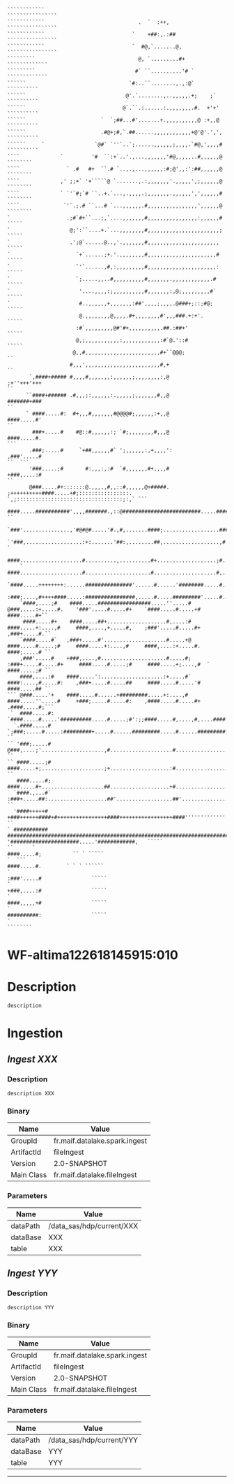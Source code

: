 
    ````````````                                                                                                                  ````````````````
    ````````````                              .  `  :++,                                                                          ````````````````
    ````````````                            `    +##:,.:##                                                                        ````````````````
    ````````````                            `  #@,`.......@,                                                                      ````````````````
    `````````                                 @, `.........#+                                                                        `````````````
    `````````                                #` ``..........'# `                                                                     `````````````
    ``````                                 `#:..``........,.,:@`                                                                        ``````````
    ``````                                @'.`........,..,,,,,.+;    ;`                                                                 ``````````
    ``````                               @`.``.:......:.,,,,,,,.#.  +'+'                                                                ``````````
    ``````                        `  `;##...#'.......+.,,,,,,,,,,@ :+,,@                                                                ``````````
    ``````                        .#@+;#,`.##......,,,,,,,,,,,,+@'@'.',',                                                               ``````````
    ``````     `                `@#` `''`..`;......,,,,,,;,,,,.`#@,',,,,#                                                               ``````````
    ````             `         '#  ``:+`..'.,...,,,,,,,'#@,,,,,..#,,,,,,@                                                                 ````````
    ````               ` .#   #+  ``.# `..,.,...,,,,,,:#;@',,:':##,,,,,,@                                                                 ````````
    ````             ,' ;;+` '+`````@ `.......,.:,,,,,,,'.,,,,,',;,,,,,,@                                                                 ````````
    ````             ` `'`#;`# ``..+.`...,.,,,,.;,,,,,,,.,,,,,,',',,,,,,#                                                                 ````````
    ````              `'`.;.# ``...# `...,,,,,,.#,,,,,,,,,,,,,,,,',,,,,,@                                                                 ````````
    `                  .;#`#+``...;,`....,,,,,,,#,,,,,,,,,,,,,,,,:,,,,,,#                                                                    `````
    `                   @;':``....+.`...,,,,,,,,#,,,,,,,,,,,,,,,,,,,,,,,;                                                                    `````
    `                   .';@`......@..,'.,,,,,,,#,,,,,,,,,,,,,,,,,,,,,,,                                                                     `````
    `                     `+`......;+.'.,,,,,,,,#,,,,,,,,,,,,,,,,,,,,,,#                                                                     `````
    `                     `'`......,#,:,,,,,,,,,#,,,,,,,,,,,,,,,,,,,,,,:                                                                     `````
    `                     `;.....,,..#,,,,,,,,,,#,,,,,,,.,,,,,,,,,,,,.#                                                                      `````
    `                      '....,,,,:;,,,,,,,,,,#,,,,,,,:,@;,,,,,,,,,#`                                                                      `````
    `                      #..,,,,,,+,,,,,,,:##',,,,;,,,,.@###+;::;#@;                                                                       `````
                           @.,,,,,,,,@,,,,.#+,,,,,,,,#',,,###.+:+'.                                                                          `````
                          :#`,,,,,,,,,@#'#+,,,,,,,,,,.##.:##+'                                                                               `````
                          @,;,,,,,,,,,,,:,,,,,,,,,,,,:#`@.'::#                                                                               `````
                         @,,#,,,,,,,,,,,,,,,,,,,,,,,,#+``@@@;                                                                                   ``
                        #,,,',,,,,,,,,,,,,,,,,,,,,,,,#,+                                                                                        ``
           `,####+##### #,,,,#,,,,,,,:,,,,,,;,,,,,,,,:,@              ;+''+++'+++                                                               ``
          ``####+###### .#,,,;:,,,,,,:.,,,,,;,,,,,,,#,,@              #######+###                                                               ``
          ` ####.....#:  #+,,,#,,,,,,,#@@@@#;,,,,,,:+,,@              ####.....#'                                                               ``
            ###+.....#    #@::#,,,,,,:; `#;,,,,,,,,#,,,@              ####.....#.                                                              ```
           .###;.....#     `+##,,,,,,#` ';,,,,,,:,+,,,,':            ,###'.....#                                                           ``  ```
           '###.....;#       #:,,,:,:#  `#,,,,,,,#+,,,,#             +###,....:#                                                                ``
           @###.....#+:::::::@.,,,,,#,,::#,,,,,,@+#####.  ;++++++++++####.....+#;::::::::::::::::.   `,;::::::::::::::::::::::::::::::::::;:,` ```
           ####.....###########',,,,#######.,::@#########################.....#####################'@########################################## ``
          `###'...............,'#@#@#.....'#.,#,.......####;..................###.................+####,................;+#:.................:##``
         `'###,..................:+:.......'##:,........##,..................,#'...................###...................'#...................;# `
          ####....................#..........,..........#+...................;#....................;#.....................#....................#.`
        ` ####....................#.....................#....................#,....................;'....................,#....................#``
         `####.....++++++++:......###############'......#......'########.....#......:+++++++'......#,.....,++++++++......;'.....++++++++,.....,#  
         :###;....,#++++####.....:################,.....#.....#########'.....#.....+###@#####+.....#.....:##@#######.....#,....:#########.....+#` 
        `####,....;#    ####.....#################.....''.....#    @###,....:+.....#.    '###'.....#.....#+    `####.....#.....+#    ####.....#+``
         ####.....#+    ####.....##+...................#,....:#    ####.....+:....,#     ####,....,+.....#,    ;###'.....#.....#+   ,###+.....#.``
        `####.....#`   ,###+.....#'....................#.....+@    ####.....#.....;#     ####.....+:....,#     ####,....:+.....#.   ####;.....# ``
        ,###'.....#    +###,....,#.....................#.....#;   :###+.....#.....#+     ####.....#.....;#     ####.....+;....,#  ` ####.....;# ``
        ####,....:#    ####.....':....................:+.....#`   ####:....,#.....#:    ,###+.....#.....##     ####.....#.....'#    ####.....## ``
    ``` @###.....'+    ####.....#......+#########.....+:....,#    ####.....''.....#     +###;.....#.....#:    ,####.....#.....#+   .####.....#;```
     `  ####.....#:   `####.....#.....'##########.....#.....;#':;;####.....#,....,#,....####.....;'.....#;....####:.....#.....#'...####;.....#````
      `.####.....#   `;###;.....#.....:#########+.....#......#########.....#......#########;.....#,.....#########+.....;',....########+.....,#  ``
    `` '###;.....#    @###,....;'....................,#....................#.....................#.....................#,...................+@  ``
    `` ####.....;#    ####.....+;....................;+...................:#.....................#.....................#....................#;` ``
       ####.....#;    ####.....#+....................##...................+#....................##....................+#...................'#`````
      `####.,...#`   :###+.....##:...................##'..................##'..................####..................+##..................'#.   ``
      '####+++++#    +###++++++####+#++++++++++++++++####+++++++++++++++++####'''''''''''''''+######+''''''''''''''+###:....,'''''''''''+##```` ``
    ` ###########    ########################################################################+` '######################.....'############,   `````
    ``      `                                                                                                      ####.....#;          `` ` `````
    `  ```                                                                                                         ####.....#.        ` ` ` ``````
    `                                                                                                             :###'.....#                `````
    `                                                                                                             +###,....:#                `````
    `                                                                                                             ####,,,,,+#                `````
    `                                                                                                             ##########:                `````
    `                                                                                                                                     ````````

# WF-altima122618145915:010

# Description

    description

# Ingestion


## **_Ingest XXX_**

### Description

    description XXX

### Binary

| Name       | Value                           |
| ---------- | ------------------------------- |
| GroupId    | fr.maif.datalake.spark.ingest    |
| ArtifactId | fileIngest |
| Version    | 2.0-SNAPSHOT    |
| Main Class | fr.maif.datalake.fileIngest                 |

### Parameters

| Name     | Value |
| -------- | ----- |
| dataPath   | /data_sas/hdp/current/XXX |
| dataBase   | XXX |
| table   | XXX |


## **_Ingest YYY_**

### Description

    description YYY

### Binary

| Name       | Value                           |
| ---------- | ------------------------------- |
| GroupId    | fr.maif.datalake.spark.ingest    |
| ArtifactId | fileIngest |
| Version    | 2.0-SNAPSHOT    |
| Main Class | fr.maif.datalake.fileIngest                 |

### Parameters

| Name     | Value |
| -------- | ----- |
| dataPath   | /data_sas/hdp/current/YYY |
| dataBase   | YYY |
| table   | YYY |


***



